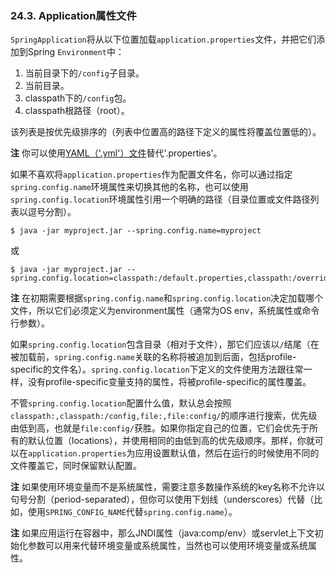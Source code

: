 ### 24.3. Application属性文件

`SpringApplication`将从以下位置加载`application.properties`文件，并把它们添加到Spring `Environment`中：

1. 当前目录下的`/config`子目录。
2. 当前目录。
3. classpath下的`/config`包。
4. classpath根路径（root）。

该列表是按优先级排序的（列表中位置高的路径下定义的属性将覆盖位置低的）。

**注** 你可以使用[YAML（'.yml'）文件](http://docs.spring.io/spring-boot/docs/1.4.1.RELEASE/reference/htmlsingle/#boot-features-external-config-yaml)替代'.properties'。

如果不喜欢将`application.properties`作为配置文件名，你可以通过指定`spring.config.name`环境属性来切换其他的名称，也可以使用`spring.config.location`环境属性引用一个明确的路径（目录位置或文件路径列表以逗号分割）。
```shell
$ java -jar myproject.jar --spring.config.name=myproject
```
或
```shell
$ java -jar myproject.jar --spring.config.location=classpath:/default.properties,classpath:/override.properties
```
**注** 在初期需要根据`spring.config.name`和`spring.config.location`决定加载哪个文件，所以它们必须定义为environment属性（通常为OS env，系统属性或命令行参数）。

如果`spring.config.location`包含目录（相对于文件），那它们应该以`/`结尾（在被加载前，`spring.config.name`关联的名称将被追加到后面，包括profile-specific的文件名）。`spring.config.location`下定义的文件使用方法跟往常一样，没有profile-specific变量支持的属性，将被profile-specific的属性覆盖。

不管`spring.config.location`配置什么值，默认总会按照`classpath:,classpath:/config,file:,file:config/`的顺序进行搜索，优先级由低到高，也就是`file:config/`获胜。如果你指定自己的位置，它们会优先于所有的默认位置（locations），并使用相同的由低到高的优先级顺序。那样，你就可以在`application.properties`为应用设置默认值，然后在运行的时候使用不同的文件覆盖它，同时保留默认配置。

**注** 如果使用环境变量而不是系统属性，需要注意多数操作系统的key名称不允许以句号分割（period-separated），但你可以使用下划线（underscores）代替（比如，使用`SPRING_CONFIG_NAME`代替`spring.config.name`）。

**注** 如果应用运行在容器中，那么JNDI属性（java:comp/env）或servlet上下文初始化参数可以用来代替环境变量或系统属性，当然也可以使用环境变量或系统属性。
